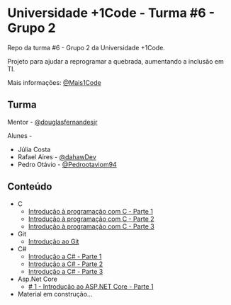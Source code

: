 # Universidade +1Code - Turma #6 - Grupo 2

Repo da turma #6 - Grupo 2 da Universidade +1Code.

Projeto para ajudar a reprogramar a quebrada, aumentando a inclusão em TI.

Mais informações: [@Mais1Code](https://www.instagram.com/mais1code/)

## Turma

Mentor - [@douglasfernandesjr](https://github.com/douglasfernandesjr)

Alunes -
- Júlia Costa
- Rafael Aires - [@dahawDev](https://github.com/dahawDev)
- Pedro Otávio - [@Pedrootaviom94](https://github.com/Pedrootaviom94)

## Conteúdo
- C
    - [Introdução à programação com C - Parte 1](https://github.com/douglasfernandesjr/UniMais1Code6g2/blob/main/Aula/C/Introducao_programacao_C.md)
    - [Introdução à programação com C - Parte 2](https://github.com/douglasfernandesjr/UniMais1Code6g2/blob/main/Aula/C/Introducao_programacao_C_2.md)
    - [Introdução à programação com C - Parte 3](https://github.com/douglasfernandesjr/UniMais1Code6g2/blob/main/Aula/C/Introducao_programacao_C_3.md)
- Git
     - [Introdução ao Git](https://github.com/douglasfernandesjr/UniMais1Code6g2/blob/main/Aula/Git/Introducao_ao_git.md)
- C#
    - [Introdução a C# - Parte 1](https://github.com/douglasfernandesjr/UniMais1Code6g2/blob/main/Aula/CSharp/Introducao_Csharp_1.md)
    - [Introdução a C# - Parte 2](https://github.com/douglasfernandesjr/UniMais1Code6g2/blob/main/Aula/CSharp/Introducao_Csharp_2.md)
    - [Introdução a C# - Parte 3](https://github.com/douglasfernandesjr/UniMais1Code6g2/blob/main/Aula/CSharp/Introducao_Csharp_3.md)
- Asp.Net Core
    - [# 1 - Introdução ao ASP.NET Core - Parte 1](https://github.com/douglasfernandesjr/UniMais1Code6g2/blob/main/Aula/AspNet/Introducao_Aspnet_1.md)
- Material em construção...
